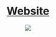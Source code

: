 <div align="center">
<a href="https://sourav-c-portfolio.netlify.app"> 
 <h1 href="https://sourav-c-portfolio.netlify.app">Website</h1>
</a>
</div>

<div align="center">
<a href="https://sourav-c-portfolio.netlify.app"> 
  <img src="https://cdn.dribbble.com/users/5720644/screenshots/13912339/media/cfc570f6891e4aef4ae3c5282a767847.gif" />
</a>
</div>
